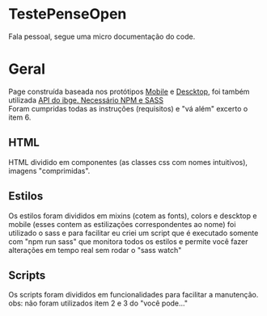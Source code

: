 # TestePenseOpen
Fala pessoal, segue uma micro documentação do code.
<h1>Geral</h1>
Page construída baseada nos protótipos <a href="https://www.figma.com/file/QfLhYLv8xj1gHF2SXilXrn/Trabalhe-conosco---Mobile?node-id=109%3A3">Mobile</a> e  <a href="https://www.figma.com/file/0o4kp8jfUFinkIlafZAewH/Trabalhe-conosco---Desktop?node-id=1%3A2">Descktop</a>, foi também utilizada <a href="https://servicodados.ibge.gov.br/api/docs/localidades"> API do ibge. Necessário NPM e SASS</a>
<br>Foram cumpridas todas as instruções (requisitos) e "vá além" excerto o item 6. <br>
<h2>HTML</h2>
HTML dividido em componentes (as classes css com nomes intuitivos), imagens "comprimidas".
<h2>Estilos</h2>
Os estilos foram divididos em mixins (cotem as fonts), colors e descktop e mobile (esses contem as estilizações correspondentes ao nome) foi utilizado o sass e para facilitar eu criei um script que é executado somente com "npm run sass" que monitora todos os estilos e permite você fazer alterações em tempo real sem rodar o "sass watch"
<h2>Scripts</h2>
Os scripts foram divididos em funcionalidades para facilitar a manutenção.
obs: não foram utilizados item 2 e 3 do "você pode..."
